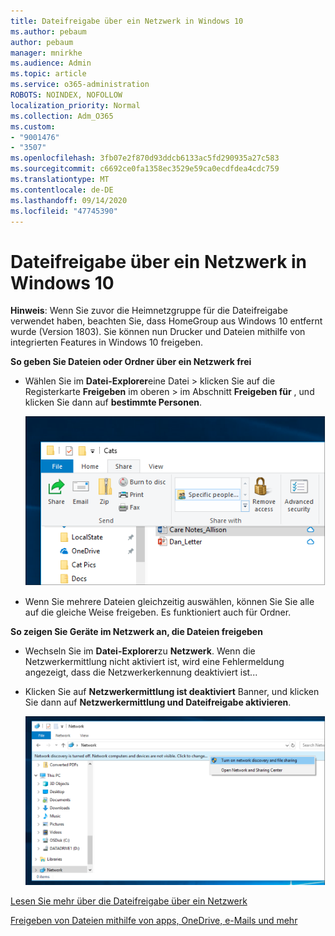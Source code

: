```yaml
---
title: Dateifreigabe über ein Netzwerk in Windows 10
ms.author: pebaum
author: pebaum
manager: mnirkhe
ms.audience: Admin
ms.topic: article
ms.service: o365-administration
ROBOTS: NOINDEX, NOFOLLOW
localization_priority: Normal
ms.collection: Adm_O365
ms.custom:
- "9001476"
- "3507"
ms.openlocfilehash: 3fb07e2f870d93ddcb6133ac5fd290935a27c583
ms.sourcegitcommit: c6692ce0fa1358ec3529e59ca0ecdfdea4cdc759
ms.translationtype: MT
ms.contentlocale: de-DE
ms.lasthandoff: 09/14/2020
ms.locfileid: "47745390"
---
```

# <a name="file-sharing-over-a-network-in-windows-10"></a>Dateifreigabe über ein Netzwerk in Windows 10

**Hinweis**: Wenn Sie zuvor die Heimnetzgruppe für die Dateifreigabe verwendet haben, beachten Sie, dass HomeGroup aus Windows 10 entfernt wurde (Version 1803). Sie können nun Drucker und Dateien mithilfe von integrierten Features in Windows 10 freigeben.

**So geben Sie Dateien oder Ordner über ein Netzwerk frei**

- Wählen Sie im **Datei-Explorer**eine Datei > klicken Sie auf die Registerkarte **Freigeben** im oberen > im Abschnitt **Freigeben für** , und klicken Sie dann auf **bestimmte Personen**.

    ![Geben Sie eine Datei für bestimmte Personen frei.](media/share-with-specific-people.png)
          
- Wenn Sie mehrere Dateien gleichzeitig auswählen, können Sie Sie alle auf die gleiche Weise freigeben. Es funktioniert auch für Ordner.

**So zeigen Sie Geräte im Netzwerk an, die Dateien freigeben**

- Wechseln Sie im **Datei-Explorer**zu **Netzwerk**. Wenn die Netzwerkermittlung nicht aktiviert ist, wird eine Fehlermeldung angezeigt, dass die Netzwerkerkennung deaktiviert ist...

- Klicken Sie auf **Netzwerkermittlung ist deaktiviert** Banner, und klicken Sie dann auf **Netzwerkermittlung und Dateifreigabe aktivieren**.

    ![Aktivieren Sie die Netzwerkermittlung und die Dateifreigabe.](media/turn-on-network-discovery.png)

[Lesen Sie mehr über die Dateifreigabe über ein Netzwerk](https://support.microsoft.com/help/4092694/windows-10-file-sharing-over-a-network)

[Freigeben von Dateien mithilfe von apps, OneDrive, e-Mails und mehr](https://support.microsoft.com/help/4027674/windows-10-share-files-in-file-explorer)
